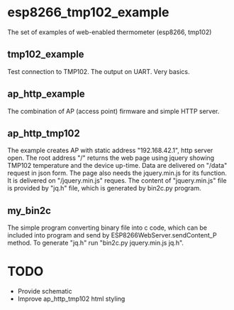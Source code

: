 # esp8266_tmp102_example
The set of examples of web-enabled thermometer (esp8266, tmp102)

## tmp102_example
Test connection to TMP102. The output on UART. Very basics.

## ap_http_example
The combination of AP (access point) firmware and simple HTTP server.

## ap_http_tmp102
The example creates AP with static address "192.168.42.1", http server open.
The root address "/" returns the web page using jquery showing TMP102 temperature and the device up-time. Data are delivered on "/data" request in json form. The page also needs the jquery.min.js for its function. It is delivered on "/jquery.min.js" reques. The content of "jquery.min.js" file is provided by "jq.h" file, which is generated by bin2c.py program.

## my_bin2c
The simple program converting binary file into c code, which can be included into program and send by ESP8266WebServer.sendContent_P method.
To generate "jq.h" run "bin2c.py jquery.min.js jq.h".

# TODO
* Provide schematic
* Improve ap_http_tmp102 html styling